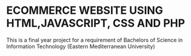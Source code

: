 # ECOMMERCE WEBSITE USING HTML,JAVASCRIPT, CSS AND PHP
  This is a final year project for a requirement of Bachelors of Science in Information Technology (Eastern Mediterranean University)
